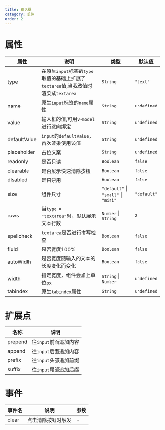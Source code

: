 ```yaml
---
title: 输入框
category: 组件
order: 2
---
```


# 属性

| 属性 | 说明 | 类型 | 默认值 |
| --- | --- | --- | --- |
| type | 在原生`input`标签的`type`取值的基础上扩展了`textarea`值,当我改值时渲染成`textarea` | `String` | `"text"` |
| name | 原生`input`标签的`name`属性 | `String` | `undefined` |
| value | 输入框的值,可用`v-model`进行双向绑定 | `String` | `undefined` |
| defaultValue | `input`的`defaultValue`，首次渲染使用该值 | `String` | `undefined` |
| placeholder | 占位文案 | `String` | `undefined` |
| readonly | 是否只读 | `Boolean` | `false` |
| clearable | 是否展示快速清除按钮 | `Boolean` | `false` |
| disabled | 是否禁用 | `Boolean` | `false` |
| size | 组件尺寸 | `"default"` &#124; `"small"` &#124; `"mini"` | `"default"` |
| rows | 当`type = "textarea"`时，默认展示文本行数 | `Number` &#124; `String` | `2` |
| spellcheck | `textarea`是否进行拼写检查 | `Boolean` | `false` |
| fluid | 是否宽度100% | `Boolean` | `false` |
| autoWidth | 是否宽度随输入的文本的长度变化而变化 | `Boolean` | `false` |
| width | 指定宽度，组件会加上单位`px` | `String`  &#124; `Number` | `undefined` |
| tabindex | 原生`tabindex`属性 | `String` | `undefined` |

# 扩展点

| 名称 | 说明 |
| --- | --- |
| prepend | 往`input`前面追加内容 |
| append | 往`input`后面追加内容 |
| prefix | 往`input`头部追加前缀 |
| suffix | 往`input`尾部追加后缀 |


# 事件

| 事件名 | 说明 | 参数 |
| --- | --- | --- |
| clear | 点击清除按钮时触发 | - |
